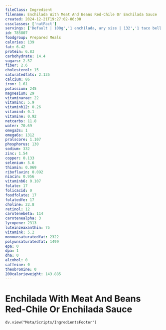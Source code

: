 ```yaml
---
fileClass: Ingredient
filename: Enchilada With Meat And Beans Red-Chile Or Enchilada Sauce
created: 2024-12-21T19:27:02-06:00
cssclasses: ['nutFact']
servings: ['Default | 100g','1 enchilada, any size | 132','1 taco bell enchirito | 213','1 cup | 214']
id: 785807
foodgroup: Prepared Meals
calories: 139
fat: 6.42
protein: 6.83
carbohydrate: 14.4
sugars: 2.57
fiber: 2.6
cholesterol: 15
saturatedfats: 2.135
calcium: 86
iron: 1.61
potassium: 245
magnesium: 29
vitaminarae: 22
vitaminc: 5.9
vitaminb12: 0.26
vitamind: 0.1
vitamine: 0.92
netcarbs: 11.8
water: 70.69
omega3s: 1
omega6s: 1312
pralscore: 1.107
phosphorus: 130
sodium: 332
zinc: 1.54
copper: 0.133
selenium: 5.6
thiamin: 0.069
riboflavin: 0.092
niacin: 0.956
vitaminb6: 0.107
folate: 17
folicacid: 0
foodfolate: 17
folatedfe: 17
choline: 22.8
retinol: 12
carotenebeta: 114
carotenealpha: 3
lycopene: 2313
luteinzeaxanthin: 75
vitamink: 5.2
monounsaturatedfat: 2322
polyunsaturatedfat: 1499
epa: 0
dpa: 1
dha: 0
alcohol: 0
caffeine: 0
theobromine: 0
200calorieweight: 143.885
---
```


# Enchilada With Meat And Beans Red-Chile Or Enchilada Sauce

```dataviewjs
dv.view("Meta/Scripts/IngredientsFooter")
```